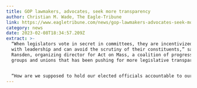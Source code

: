 ```yaml
---
title: GOP lawmakers, advocates, seek more transparency
author: Christian M. Wade, The Eagle-Tribune
link: https://www.eagletribune.com/news/gop-lawmakers-advocates-seek-more-transparency/article_1631eee0-a7ac-11ed-8a19-db3bb751d7f9.html
category: news
date: 2023-02-08T18:34:57.209Z
extract: >-
  “When legislators vote in secret in committees, they are incentivized to vote
  with leadership and can avoid the scrutiny of their constituents,” said Brenna
  Ransden, organizing director for Act on Mass, a coalition of progressive
  groups and unions that has been pushing for more legislative transparency.


  “How are we supposed to hold our elected officials accountable to our beliefs and values if we can’t see how they’re voting?” she said.
---
```

